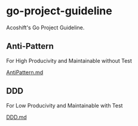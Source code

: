 # go-project-guideline

Acoshift's Go Project Guideline.

## Anti-Pattern

For High Producivity and Maintainable without Test

[AntiPattern.md](https://github.com/acoshift/go-project-guideline/blob/master/AntiPattern.md)

## DDD

For Low Producivity and Maintainable with Test

[DDD.md](https://github.com/acoshift/go-project-guideline/blob/master/DDD.md)
